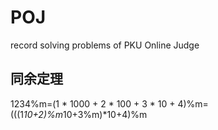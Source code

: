 # POJ
record solving problems of PKU Online Judge

## 同余定理
1234%m=(1 * 1000 + 2 * 100 + 3 * 10 + 4)%m=(((1*10+2)%m*10+3%m)*10+4)%m

